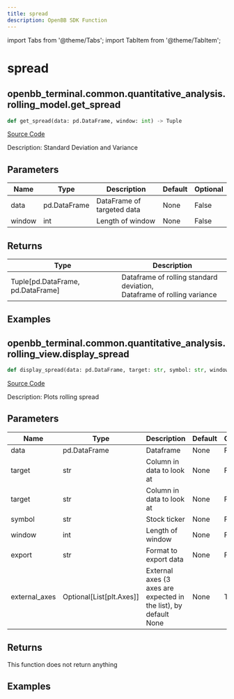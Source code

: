 ```yaml
---
title: spread
description: OpenBB SDK Function
---
```


import Tabs from '@theme/Tabs';
import TabItem from '@theme/TabItem';

# spread

<Tabs>
<TabItem value="model" label="Model" default>

## openbb_terminal.common.quantitative_analysis.rolling_model.get_spread

```python title='openbb_terminal/common/quantitative_analysis/rolling_model.py'
def get_spread(data: pd.DataFrame, window: int) -> Tuple
```
[Source Code](https://github.com/OpenBB-finance/OpenBBTerminal/tree/main/openbb_terminal/common/quantitative_analysis/rolling_model.py#L41)

Description: Standard Deviation and Variance

## Parameters

| Name | Type | Description | Default | Optional |
| ---- | ---- | ----------- | ------- | -------- |
| data | pd.DataFrame | DataFrame of targeted data | None | False |
| window | int | Length of window | None | False |

## Returns

| Type | Description |
| ---- | ----------- |
| Tuple[pd.DataFrame, pd.DataFrame] | Dataframe of rolling standard deviation,<br/>Dataframe of rolling variance |

## Examples



</TabItem>
<TabItem value="view" label="View">

## openbb_terminal.common.quantitative_analysis.rolling_view.display_spread

```python title='openbb_terminal/common/quantitative_analysis/rolling_view.py'
def display_spread(data: pd.DataFrame, target: str, symbol: str, window: int, export: str, external_axes: Optional[List[matplotlib.axes._axes.Axes]]) -> None
```
[Source Code](https://github.com/OpenBB-finance/OpenBBTerminal/tree/main/openbb_terminal/common/quantitative_analysis/rolling_view.py#L136)

Description: Plots rolling spread

## Parameters

| Name | Type | Description | Default | Optional |
| ---- | ---- | ----------- | ------- | -------- |
| data | pd.DataFrame | Dataframe | None | False |
| target | str | Column in data to look at | None | False |
| target | str | Column in data to look at | None | False |
| symbol | str | Stock ticker | None | False |
| window | int | Length of window | None | False |
| export | str | Format to export data | None | False |
| external_axes | Optional[List[plt.Axes]] | External axes (3 axes are expected in the list), by default None | None | True |

## Returns

This function does not return anything

## Examples



</TabItem>
</Tabs>
